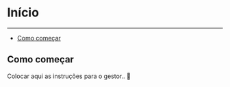 # Início

---

- [Como começar](#como-comecar)

<a name="como-comecar"></a>
## Como começar

Colocar aqui as instruções para o gestor.. 🦊
